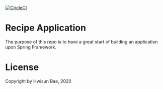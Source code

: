 

[![CircleCI](https://circleci.com/gh/circleci/circleci-docs/tree/teesloane-patch-5.svg?style=svg)](https://circleci.com/gh/hwisunbae/spring-recipe-app)

# Recipe Application
The purpose of this repo is to have a great start of building an application upon Spring Framework.  

# License
Copyright by Hwisun Bae, 2020
